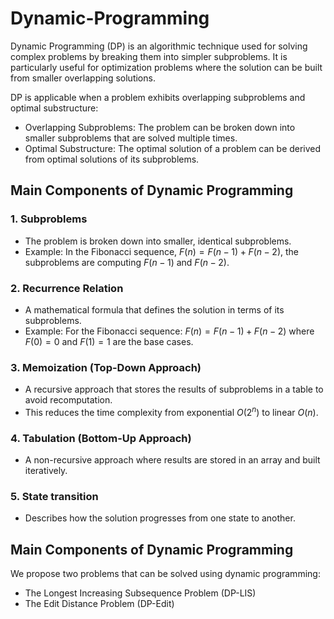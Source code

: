 # Dynamic-Programming

Dynamic Programming (DP) is an algorithmic technique used for solving complex problems by breaking them into simpler subproblems. 
It is particularly useful for optimization problems where the solution can be built from smaller overlapping solutions.

DP is applicable when a problem exhibits overlapping subproblems and optimal substructure:

* Overlapping Subproblems: The problem can be broken down into smaller subproblems that are solved multiple times.
* Optimal Substructure: The optimal solution of a problem can be derived from optimal solutions of its subproblems.

## Main Components of Dynamic Programming

### 1. Subproblems
* The problem is broken down into smaller, identical subproblems.
* Example: In the Fibonacci sequence, $F(n) = F(n-1) + F(n-2)$, the subproblems are computing $F(n-1)$ and $F(n-2)$.

### 2. Recurrence Relation
* A mathematical formula that defines the solution in terms of its subproblems.
* Example: For the Fibonacci sequence: 
$F(n)=F(n−1)+F(n−2)$
where $F(0)=0$ and $F(1)=1$ are the base cases.

### 3. Memoization (Top-Down Approach)
* A recursive approach that stores the results of subproblems in a table to avoid recomputation.
* This reduces the time complexity from exponential $O(2^n)$ to linear $O(n)$.

### 4. Tabulation (Bottom-Up Approach)
* A non-recursive approach where results are stored in an array and built iteratively.

### 5. State transition
* Describes how the solution progresses from one state to another.

## Main Components of Dynamic Programming
We propose two problems that can be solved using dynamic programming:
* The Longest Increasing Subsequence Problem (DP-LIS)
* The Edit Distance Problem (DP-Edit)